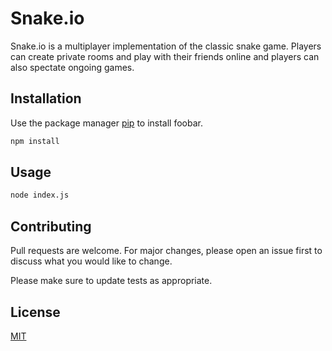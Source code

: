 # Snake.io

Snake.io is a multiplayer implementation of the classic snake game. Players can create private rooms and play with their friends online and players can also spectate ongoing games.

## Installation

Use the package manager [pip](https://pip.pypa.io/en/stable/) to install foobar.

```bash
npm install
```

## Usage

```bash
node index.js
```

## Contributing
Pull requests are welcome. For major changes, please open an issue first to discuss what you would like to change.

Please make sure to update tests as appropriate.

## License
[MIT](https://choosealicense.com/licenses/mit/)
